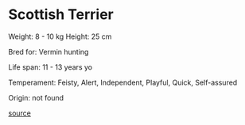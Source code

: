 # Scottish Terrier

Weight: 8 - 10 kg
Height: 25 cm

Bred for: Vermin hunting

Life span: 11 - 13 years yo

Temperament: Feisty, Alert, Independent, Playful, Quick, Self-assured

Origin: not found

[source](https://api.thedogapi.com/v1/breeds/219)
